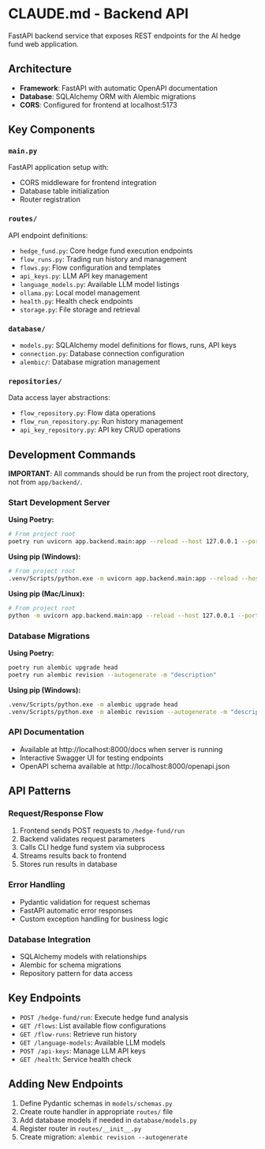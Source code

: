 # CLAUDE.md - Backend API

FastAPI backend service that exposes REST endpoints for the AI hedge fund web application.

## Architecture

- **Framework**: FastAPI with automatic OpenAPI documentation
- **Database**: SQLAlchemy ORM with Alembic migrations
- **CORS**: Configured for frontend at localhost:5173

## Key Components

### `main.py`
FastAPI application setup with:
- CORS middleware for frontend integration
- Database table initialization
- Router registration

### `routes/`
API endpoint definitions:
- `hedge_fund.py`: Core hedge fund execution endpoints
- `flow_runs.py`: Trading run history and management
- `flows.py`: Flow configuration and templates
- `api_keys.py`: LLM API key management
- `language_models.py`: Available LLM model listings
- `ollama.py`: Local model management
- `health.py`: Health check endpoints
- `storage.py`: File storage and retrieval

### `database/`
- `models.py`: SQLAlchemy model definitions for flows, runs, API keys
- `connection.py`: Database connection configuration
- `alembic/`: Database migration management

### `repositories/`
Data access layer abstractions:
- `flow_repository.py`: Flow data operations
- `flow_run_repository.py`: Run history management  
- `api_key_repository.py`: API key CRUD operations

## Development Commands

**IMPORTANT**: All commands should be run from the project root directory, not from `app/backend/`.

### Start Development Server

**Using Poetry:**
```bash
# From project root
poetry run uvicorn app.backend.main:app --reload --host 127.0.0.1 --port 8000
```

**Using pip (Windows):**
```bash
# From project root
.venv/Scripts/python.exe -m uvicorn app.backend.main:app --reload --host 127.0.0.1 --port 8000
```

**Using pip (Mac/Linux):**
```bash
# From project root  
python -m uvicorn app.backend.main:app --reload --host 127.0.0.1 --port 8000
```

### Database Migrations

**Using Poetry:**
```bash
poetry run alembic upgrade head
poetry run alembic revision --autogenerate -m "description"
```

**Using pip (Windows):**
```bash
.venv/Scripts/python.exe -m alembic upgrade head
.venv/Scripts/python.exe -m alembic revision --autogenerate -m "description"
```

### API Documentation
- Available at http://localhost:8000/docs when server is running
- Interactive Swagger UI for testing endpoints
- OpenAPI schema available at http://localhost:8000/openapi.json

## API Patterns

### Request/Response Flow
1. Frontend sends POST requests to `/hedge-fund/run`
2. Backend validates request parameters
3. Calls CLI hedge fund system via subprocess
4. Streams results back to frontend
5. Stores run results in database

### Error Handling
- Pydantic validation for request schemas
- FastAPI automatic error responses
- Custom exception handling for business logic

### Database Integration
- SQLAlchemy models with relationships
- Alembic for schema migrations
- Repository pattern for data access

## Key Endpoints

- `POST /hedge-fund/run`: Execute hedge fund analysis
- `GET /flows`: List available flow configurations
- `GET /flow-runs`: Retrieve run history
- `GET /language-models`: Available LLM models
- `POST /api-keys`: Manage LLM API keys
- `GET /health`: Service health check

## Adding New Endpoints

1. Define Pydantic schemas in `models/schemas.py`
2. Create route handler in appropriate `routes/` file
3. Add database models if needed in `database/models.py`
4. Register router in `routes/__init__.py`
5. Create migration: `alembic revision --autogenerate`